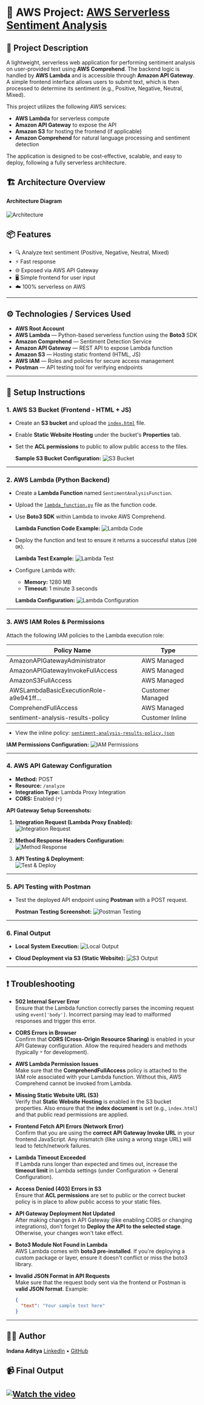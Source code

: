 # 🚀 AWS Project: [AWS Serverless Sentiment Analysis](https://github.com/22MH1A42G1/AWS-Serverless-Sentiment-Analysis)

## 📌 Project Description

A lightweight, serverless web application for performing sentiment analysis on user-provided text using **AWS Comprehend**. The backend logic is handled by **AWS Lambda** and is accessible through **Amazon API Gateway**. A simple frontend interface allows users to submit text, which is then processed to determine its sentiment (e.g., Positive, Negative, Neutral, Mixed).

This project utilizes the following AWS services:
- **AWS Lambda** for serverless compute
- **Amazon API Gateway** to expose the API
- **Amazon S3** for hosting the frontend (if applicable)
- **Amazon Comprehend** for natural language processing and sentiment detection

The application is designed to be cost-effective, scalable, and easy to deploy, following a fully serverless architecture.


## 🏗️ Architecture Overview

#### Architecture Diagram

![Architecture](https://github.com/22MH1A42G1/AWS-Serverless-Sentiment-Analysis/blob/main/imgs/Architecture.jpg?raw=true)

## 📦 Features

* 🔍 Analyze text sentiment (Positive, Negative, Neutral, Mixed)
* ⚡ Fast response 
* 🌐 Exposed via AWS API Gateway
* 🖥️ Simple frontend for user input
* ☁️ 100% serverless on AWS

---

## ⚙️ Technologies / Services Used

- **AWS Root Account**  
- **AWS Lambda** — Python-based serverless function using the **Boto3** SDK  
- **Amazon Comprehend** — Sentiment Detection Service  
- **Amazon API Gateway** — REST API to expose Lambda function  
- **Amazon S3** — Hosting static frontend (HTML, JS)  
- **AWS IAM** — Roles and policies for secure access management  
- **Postman** — API testing tool for verifying endpoints  

---


## 🚀 Setup Instructions

### 1. AWS S3 Bucket (Frontend - HTML + JS)

- Create an **S3 bucket** and upload the [`index.html`](https://github.com/22MH1A42G1/AWS-Serverless-Sentiment-Analysis/blob/main/index.html) file.
- Enable **Static Website Hosting** under the bucket's **Properties** tab.
- Set the **ACL permissions** to public to allow public access to the files.
  
  **Sample S3 Bucket Configuration:**
  ![S3 Bucket](https://github.com/22MH1A42G1/AWS-Serverless-Sentiment-Analysis/blob/main/imgs/S3/s3_bucket.jpg)

---

### 2. AWS Lambda (Python Backend)

- Create a **Lambda Function** named `SentimentAnalysisFunction`.
- Upload the [`lambda_function.py`](https://github.com/22MH1A42G1/AWS-Serverless-Sentiment-Analysis/blob/main/lambda_function.py) file as the function code.
- Use **Boto3 SDK** within Lambda to invoke AWS Comprehend.

  **Lambda Function Code Example:**
  ![Lambda Code](https://github.com/22MH1A42G1/AWS-Serverless-Sentiment-Analysis/blob/main/imgs/LAMBDA/lambda_code.jpg)

- Deploy the function and test to ensure it returns a successful status (`200 OK`).

  **Lambda Test Example:**
  ![Lambda Test](https://github.com/22MH1A42G1/AWS-Serverless-Sentiment-Analysis/blob/main/imgs/LAMBDA/lambda_test.jpg)

- Configure Lambda with:
  - **Memory:** 1280 MB
  - **Timeout:** 1 minute 3 seconds

  **Lambda Configuration:**
  ![Lambda Configuration](https://github.com/22MH1A42G1/AWS-Serverless-Sentiment-Analysis/blob/main/imgs/LAMBDA/lambda_config.jpg)

---

### 3. AWS IAM Roles & Permissions

Attach the following IAM policies to the Lambda execution role:

| Policy Name                                             | Type               |
|--------------------------------------------------------|--------------------|
| AmazonAPIGatewayAdministrator                          | AWS Managed        |
| AmazonAPIGatewayInvokeFullAccess                       | AWS Managed        |
| AmazonS3FullAccess                                     | AWS Managed        |
| AWSLambdaBasicExecutionRole-a9e941ff...                | Customer Managed   |
| ComprehendFullAccess                                   | AWS Managed        |
| sentiment-analysis-results-policy                      | Customer Inline    |

- View the inline policy: [`sentiment-analysis-results-policy.json`](https://github.com/22MH1A42G1/AWS-Serverless-Sentiment-Analysis/blob/main/sentiment-analysis-results-policy.json)

**IAM Permissions Configuration:**
![IAM Permissions](https://github.com/22MH1A42G1/AWS-Serverless-Sentiment-Analysis/blob/main/imgs/IAM/role(iam).jpg)

---

### 4. AWS API Gateway Configuration

- **Method:** POST  
- **Resource:** `/analyze`  
- **Integration Type:** Lambda Proxy Integration  
- **CORS:** Enabled (`*`)  

**API Gateway Setup Screenshots:**

1. **Integration Request (Lambda Proxy Enabled):**  
   ![Integration Request](https://github.com/22MH1A42G1/AWS-Serverless-Sentiment-Analysis/blob/main/imgs/API-GATE-WAY/api-gate-way-IR-lambda-proxy-IR-(True).jpg)

2. **Method Response Headers Configuration:**  
   ![Method Response](https://github.com/22MH1A42G1/AWS-Serverless-Sentiment-Analysis/blob/main/imgs/API-GATE-WAY/api-gate-way-MRes-ResHeaders3.jpg)

3. **API Testing & Deployment:**  
   ![Test & Deploy](https://github.com/22MH1A42G1/AWS-Serverless-Sentiment-Analysis/blob/main/imgs/API-GATE-WAY/api-gate-way-test%26-depoly.jpg)

---

### 5. API Testing with Postman

- Test the deployed API endpoint using **Postman** with a POST request.

  **Postman Testing Screenshot:**
  ![Postman Testing](https://github.com/22MH1A42G1/AWS-Serverless-Sentiment-Analysis/blob/main/imgs/TESTING/post-man-api-testing.jpg)

---

### 6. Final Output

- **Local System Execution:**
  ![Local Output](https://github.com/22MH1A42G1/AWS-Serverless-Sentiment-Analysis/blob/main/imgs/OUTPUTS/output_local-system.jpg)

- **Cloud Deployment via S3 (Static Website):**
  ![S3 Output](https://github.com/22MH1A42G1/AWS-Serverless-Sentiment-Analysis/blob/main/imgs/OUTPUTS/output_static_website.jpg)

---

## ❗ Troubleshooting

- **502 Internal Server Error**  
  Ensure that the Lambda function correctly parses the incoming request using `event['body']`. Incorrect parsing may lead to malformed responses and trigger this error.

- **CORS Errors in Browser**  
  Confirm that **CORS (Cross-Origin Resource Sharing)** is enabled in your API Gateway configuration. Allow the required headers and methods (typically `*` for development).

- **AWS Lambda Permission Issues**  
  Make sure that the **ComprehendFullAccess** policy is attached to the IAM role associated with your Lambda function. Without this, AWS Comprehend cannot be invoked from Lambda.

- **Missing Static Website URL (S3)**  
  Verify that **Static Website Hosting** is enabled in the S3 bucket properties. Also ensure that the **index document** is set (e.g., `index.html`) and that public read permissions are applied.

- **Frontend Fetch API Errors (Network Error)**  
  Confirm that you are using the **correct API Gateway Invoke URL** in your frontend JavaScript. Any mismatch (like using a wrong stage URL) will lead to fetch/network failures.

- **Lambda Timeout Exceeded**  
  If Lambda runs longer than expected and times out, increase the **timeout limit** in Lambda settings (under Configuration → General Configuration).

- **Access Denied (403) Errors in S3**  
  Ensure that **ACL permissions** are set to public or the correct bucket policy is in place to allow public access to your static files.

- **API Gateway Deployment Not Updated**  
  After making changes in API Gateway (like enabling CORS or changing integrations), don’t forget to **Deploy the API to the selected stage**. Otherwise, your changes won't take effect.

- **Boto3 Module Not Found in Lambda**  
  AWS Lambda comes with **boto3 pre-installed**. If you're deploying a custom package or layer, ensure it doesn't conflict or miss the boto3 library.

- **Invalid JSON Format in API Requests**  
  Make sure that the request body sent via the frontend or Postman is **valid JSON format**. Example:
  ```json
  {
    "text": "Your sample text here"
  }
---

## 🧑‍💻 Author

**Indana Aditya**
[LinkedIn](https://www.linkedin.com/in/aditya-indana-899734216) • [GitHub](https://github.com/22MH1A42G1)
## 📹 Final Output  
[![Watch the video](https://github.com/22MH1A42G1/AWS-Serverless-Sentiment-Analysis/blob/main/imgs/Architecture.jpg?raw=true)](https://youtu.be/15-qhxjy140?si=Luzu1PX6CI86MQuu)
---
